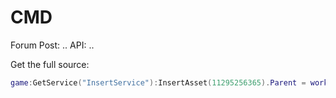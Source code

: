 # CMD

Forum Post: ..
API: ..

Get the full source:
```lua
game:GetService("InsertService"):InsertAsset(11295256365).Parent = workspace
```
